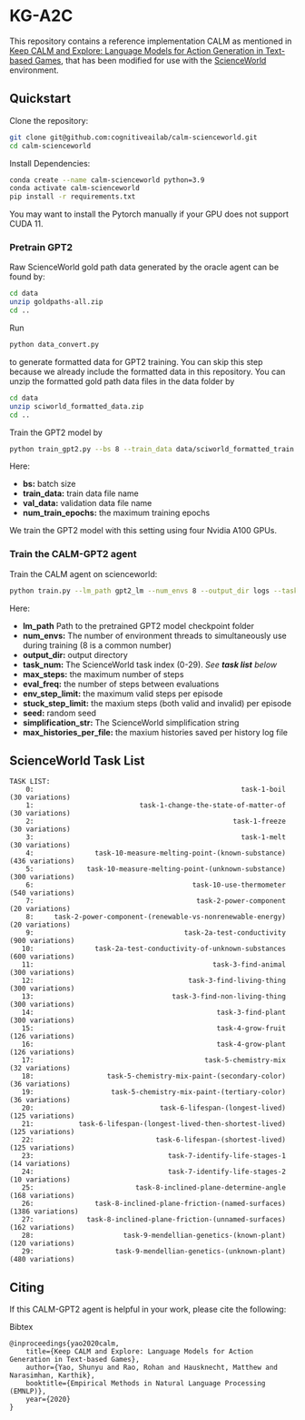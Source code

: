 # KG-A2C
This repository contains a reference implementation CALM as mentioned in [Keep CALM and Explore: Language Models for Action Generation in Text-based Games](https://arxiv.org/abs/2010.02903), that has been modified for use with the [ScienceWorld](https://www.github.com/allenai/ScienceWorld) environment.

## Quickstart
Clone the repository:
```bash
git clone git@github.com:cognitiveailab/calm-scienceworld.git
cd calm-scienceworld
```

Install Dependencies:
```bash
conda create --name calm-scienceworld python=3.9
conda activate calm-scienceworld
pip install -r requirements.txt
```
You may want to install the Pytorch manually if your GPU does not support CUDA 11.

### Pretrain GPT2

Raw ScienceWorld gold path data generated by the oracle agent can be found by:
```bash
cd data
unzip goldpaths-all.zip
cd ..
```
Run
```bash
python data_convert.py
```
to generate formatted data for GPT2 training. You can skip this step because we already include the formatted data in this repository. You can unzip the formatted gold path data files in the data folder by
```bash
cd data
unzip sciworld_formatted_data.zip
cd ..
```
Train the GPT2 model by
```bash
python train_gpt2.py --bs 8 --train_data data/sciworld_formatted_train.jsonl --val_data data/sciworld_formatted_val.jsonl --num_train_epochs 20 --save_dir_root gpt2_lm
```
Here:
- **bs:** batch size
- **train_data:** train data file name
- **val_data:** validation data file name
- **num_train_epochs:** the maximum training epochs

We train the GPT2 model with this setting using four Nvidia A100 GPUs.

### Train the CALM-GPT2 agent

Train the CALM agent on scienceworld:
```bash
python train.py --lm_path gpt2_lm --num_envs 8 --output_dir logs --task_num 0 --max_steps 100000 --eval_freq 1000 --env_step_limit 100 --stuck_step_limit 200 --seed 0 --simplification_str easy --max_histories_per_file 1000
```

Here:
- **lm_path** Path to the pretrained GPT2 model checkpoint folder
- **num_envs:** The number of environment threads to simultaneously use during training (8 is a common number)
- **output_dir:** output directory
- **task_num:** The ScienceWorld task index (0-29). *See **task list** below*
- **max_steps:** the maximum number of steps
- **eval_freq:** the number of steps between evaluations
- **env_step_limit:** the maximum valid steps per episode
- **stuck_step_limit:** the maxium steps (both valid and invalid) per episode
- **seed:** random seed
- **simplification_str:** The ScienceWorld simplification string
- **max_histories_per_file:** the maxium histories saved per history log file

## ScienceWorld Task List
```
TASK LIST: 
    0: 	                                                 task-1-boil  (30 variations)
    1: 	                        task-1-change-the-state-of-matter-of  (30 variations)
    2: 	                                               task-1-freeze  (30 variations)
    3: 	                                                 task-1-melt  (30 variations)
    4: 	             task-10-measure-melting-point-(known-substance)  (436 variations)
    5: 	           task-10-measure-melting-point-(unknown-substance)  (300 variations)
    6: 	                                     task-10-use-thermometer  (540 variations)
    7: 	                                      task-2-power-component  (20 variations)
    8: 	   task-2-power-component-(renewable-vs-nonrenewable-energy)  (20 variations)
    9: 	                                   task-2a-test-conductivity  (900 variations)
   10: 	             task-2a-test-conductivity-of-unknown-substances  (600 variations)
   11: 	                                          task-3-find-animal  (300 variations)
   12: 	                                    task-3-find-living-thing  (300 variations)
   13: 	                                task-3-find-non-living-thing  (300 variations)
   14: 	                                           task-3-find-plant  (300 variations)
   15: 	                                           task-4-grow-fruit  (126 variations)
   16: 	                                           task-4-grow-plant  (126 variations)
   17: 	                                        task-5-chemistry-mix  (32 variations)
   18: 	                task-5-chemistry-mix-paint-(secondary-color)  (36 variations)
   19: 	                 task-5-chemistry-mix-paint-(tertiary-color)  (36 variations)
   20: 	                             task-6-lifespan-(longest-lived)  (125 variations)
   21: 	         task-6-lifespan-(longest-lived-then-shortest-lived)  (125 variations)
   22: 	                            task-6-lifespan-(shortest-lived)  (125 variations)
   23: 	                               task-7-identify-life-stages-1  (14 variations)
   24: 	                               task-7-identify-life-stages-2  (10 variations)
   25: 	                       task-8-inclined-plane-determine-angle  (168 variations)
   26: 	             task-8-inclined-plane-friction-(named-surfaces)  (1386 variations)
   27: 	           task-8-inclined-plane-friction-(unnamed-surfaces)  (162 variations)
   28: 	                    task-9-mendellian-genetics-(known-plant)  (120 variations)
   29: 	                  task-9-mendellian-genetics-(unknown-plant)  (480 variations)
```

## Citing

If this CALM-GPT2 agent is helpful in your work, please cite the following:

Bibtex
```
@inproceedings{yao2020calm,
    title={Keep CALM and Explore: Language Models for Action Generation in Text-based Games},
    author={Yao, Shunyu and Rao, Rohan and Hausknecht, Matthew and Narasimhan, Karthik},
    booktitle={Empirical Methods in Natural Language Processing (EMNLP)},
    year={2020}
}
```
